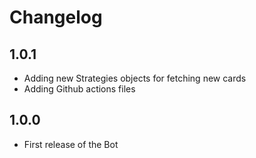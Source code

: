 # Changelog

## 1.0.1

- Adding new Strategies objects for fetching new cards
- Adding Github actions files

## 1.0.0

- First release of the Bot
